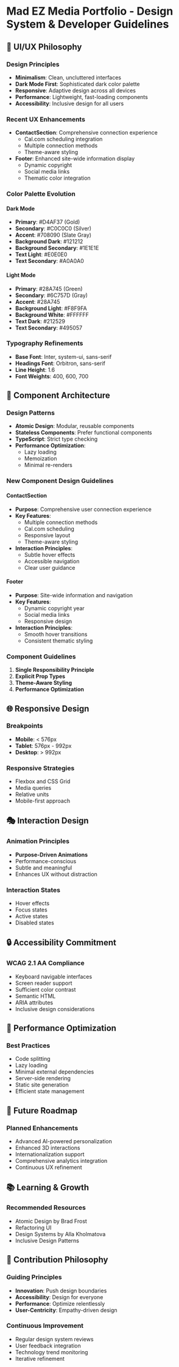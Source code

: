 # Mad EZ Media Portfolio - Design System & Developer Guidelines

## 🎨 UI/UX Philosophy

### Design Principles
- **Minimalism**: Clean, uncluttered interfaces
- **Dark Mode First**: Sophisticated dark color palette
- **Responsive**: Adaptive design across all devices
- **Performance**: Lightweight, fast-loading components
- **Accessibility**: Inclusive design for all users

### Recent UX Enhancements
- **ContactSection**: Comprehensive connection experience
  - Cal.com scheduling integration
  - Multiple connection methods
  - Theme-aware styling
- **Footer**: Enhanced site-wide information display
  - Dynamic copyright
  - Social media links
  - Thematic color integration

### Color Palette Evolution
#### Dark Mode
- **Primary**: #D4AF37 (Gold)
- **Secondary**: #C0C0C0 (Silver)
- **Accent**: #708090 (Slate Gray)
- **Background Dark**: #121212
- **Background Secondary**: #1E1E1E
- **Text Light**: #E0E0E0
- **Text Secondary**: #A0A0A0

#### Light Mode
- **Primary**: #28A745 (Green)
- **Secondary**: #6C757D (Gray)
- **Accent**: #28A745
- **Background Light**: #F8F9FA
- **Background White**: #FFFFFF
- **Text Dark**: #212529
- **Text Secondary**: #495057

### Typography Refinements
- **Base Font**: Inter, system-ui, sans-serif
- **Headings Font**: Orbitron, sans-serif
- **Line Height**: 1.6
- **Font Weights**: 400, 600, 700

## 🧩 Component Architecture

### Design Patterns
- **Atomic Design**: Modular, reusable components
- **Stateless Components**: Prefer functional components
- **TypeScript**: Strict type checking
- **Performance Optimization**: 
  - Lazy loading
  - Memoization
  - Minimal re-renders

### New Component Design Guidelines
#### ContactSection
- **Purpose**: Comprehensive user connection experience
- **Key Features**:
  - Multiple connection methods
  - Cal.com scheduling
  - Responsive layout
  - Theme-aware styling
- **Interaction Principles**:
  - Subtle hover effects
  - Accessible navigation
  - Clear user guidance

#### Footer
- **Purpose**: Site-wide information and navigation
- **Key Features**:
  - Dynamic copyright year
  - Social media links
  - Responsive design
- **Interaction Principles**:
  - Smooth hover transitions
  - Consistent thematic styling

### Component Guidelines
1. **Single Responsibility Principle**
2. **Explicit Prop Types**
3. **Theme-Aware Styling**
4. **Performance Optimization**

## 🌐 Responsive Design

### Breakpoints
- **Mobile**: < 576px
- **Tablet**: 576px - 992px
- **Desktop**: > 992px

### Responsive Strategies
- Flexbox and CSS Grid
- Media queries
- Relative units
- Mobile-first approach

## 🎭 Interaction Design

### Animation Principles
- **Purpose-Driven Animations**
- Performance-conscious
- Subtle and meaningful
- Enhances UX without distraction

### Interaction States
- Hover effects
- Focus states
- Active states
- Disabled states

## 🔒 Accessibility Commitment

### WCAG 2.1 AA Compliance
- Keyboard navigable interfaces
- Screen reader support
- Sufficient color contrast
- Semantic HTML
- ARIA attributes
- Inclusive design considerations

## 🚀 Performance Optimization

### Best Practices
- Code splitting
- Lazy loading
- Minimal external dependencies
- Server-side rendering
- Static site generation
- Efficient state management

## 🔮 Future Roadmap

### Planned Enhancements
- Advanced AI-powered personalization
- Enhanced 3D interactions
- Internationalization support
- Comprehensive analytics integration
- Continuous UX refinement

## 📚 Learning & Growth

### Recommended Resources
- Atomic Design by Brad Frost
- Refactoring UI
- Design Systems by Alla Kholmatova
- Inclusive Design Patterns

## 🤝 Contribution Philosophy

### Guiding Principles
- **Innovation**: Push design boundaries
- **Accessibility**: Design for everyone
- **Performance**: Optimize relentlessly
- **User-Centricity**: Empathy-driven design

### Continuous Improvement
- Regular design system reviews
- User feedback integration
- Technology trend monitoring
- Iterative refinement
